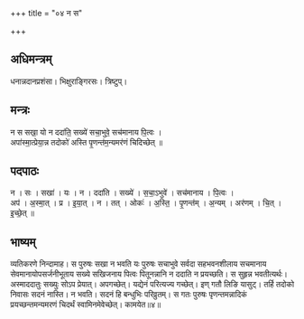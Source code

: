 +++
title = "०४ न स"

+++
## अधिमन्त्रम्
धनान्नदानप्रशंसा। भिक्षुराङ्गिरसः। त्रिष्टुप्।

## मन्त्रः
न स सखा॒ यो न ददा॑ति॒ सख्ये॑ सचा॒भुवे॒ सच॑मानाय पि॒त्वः ।  
अपा॑स्मा॒त्प्रेया॒न्न तदोको॑ अस्ति पृ॒णन्त॑म॒न्यमर॑णं चिदिच्छेत् ॥

## पदपाठः
न । सः । सखा॑ । यः । न । ददा॑ति । सख्ये॑ । स॒चा॒ऽभुवे॑ । सच॑मानाय । पि॒त्वः ।  
अप॑ । अ॒स्मा॒त् । प्र । इ॒या॒त् । न । तत् । ओकः॑ । अ॒स्ति॒ । पृ॒णन्त॑म् । अ॒न्यम् । अर॑णम् । चि॒त् । इ॒च्छे॒त् ॥

## भाष्यम्
व्यतिकरणे निन्दामाह। स पुरुषः सखा न भवति यः पुरुषः सचाभुवे सर्वदा सहभवनशीलाय सचमानाय सेवमानायोपसर्जनीभूताय सख्ये सखिजनाय पित्वः पितूनन्नानि न ददाति न प्रयच्छति। स सुहृन्न भवतीत्यर्थः। अस्माददातुः सख्युः सोऽप प्रेयात्। अपगच्छेत्। यद्येनं परित्यज्य गच्छेत्। इण् गतौ लिङि यासुट्। तर्हि तदोको निवासः सदनं नास्ति। न भवति। सदनं हि बन्धुभिः परिव्रुतम्। स गतः पुरुषः पृणन्तमन्नादिकं प्रयच्छन्तमन्यमरणं चिदर्थं स्वामिनमेवेच्छेत्। कामयेत॥४॥